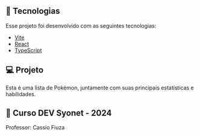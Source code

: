 ## 🧪 Tecnologias

Esse projeto foi desenvolvido com as seguintes tecnologias:

- [Vite](https://vite.dev/)
- [React](https://reactjs.org)
- [TypeScript](https://www.typescriptlang.org/)

## 💻 Projeto

Esta é uma lista de Pokémon, juntamente com suas principais estatísticas e habilidades.

## 🔖 Curso DEV Syonet - 2024 

Professor: Cassio Fiuza
